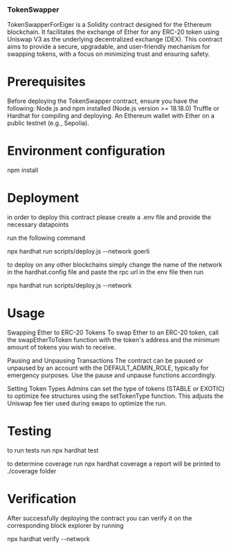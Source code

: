 ### TokenSwapper
TokenSwapperForEiger is a Solidity contract designed for the Ethereum blockchain. It facilitates the exchange of Ether for any ERC-20 token using Uniswap V3 as the underlying decentralized exchange (DEX). This contract aims to provide a secure, upgradable, and user-friendly mechanism for swapping tokens, with a focus on minimizing trust and ensuring safety.

# Prerequisites
Before deploying the TokenSwapper contract, ensure you have the following:
Node.js and npm installed (Node.js version >= 18.18.0)
Truffle or Hardhat for compiling and deploying.
An Ethereum wallet with Ether on a public testnet (e.g., Sepolia).


# Environment configuration
npm install

# Deployment
in order to deploy this contract please create a .env file and provide the necessary datapoints 

run the following command

npx hardhat run scripts/deploy.js --network goerli

to deploy on any other blockchains simply change the name of the network in the hardhat.config file and paste the rpc url in the env file then run

npx hardhat run scripts/deploy.js --network <desired network>

# Usage
Swapping Ether to ERC-20 Tokens
To swap Ether to an ERC-20 token, call the swapEtherToToken function with the token's address and the minimum amount of tokens you wish to receive.

Pausing and Unpausing Transactions
The contract can be paused or unpaused by an account with the DEFAULT_ADMIN_ROLE, typically for emergency purposes. Use the pause and unpause functions accordingly.

Setting Token Types
Admins can set the type of tokens (STABLE or EXOTIC) to optimize fee structures using the setTokenType function. 
This adjusts the Uniswap fee tier used during swaps to optimize the run.


# Testing
to run tests run
npx hardhat test

to determine coverage run
npx hardhat coverage
a report will be printed to ./coverage folder


# Verification
After successfully deploying the contract you can verify it on the corresponding block explorer by running

npx hardhat verify --network <network> <contract address> <constructor parameters>
